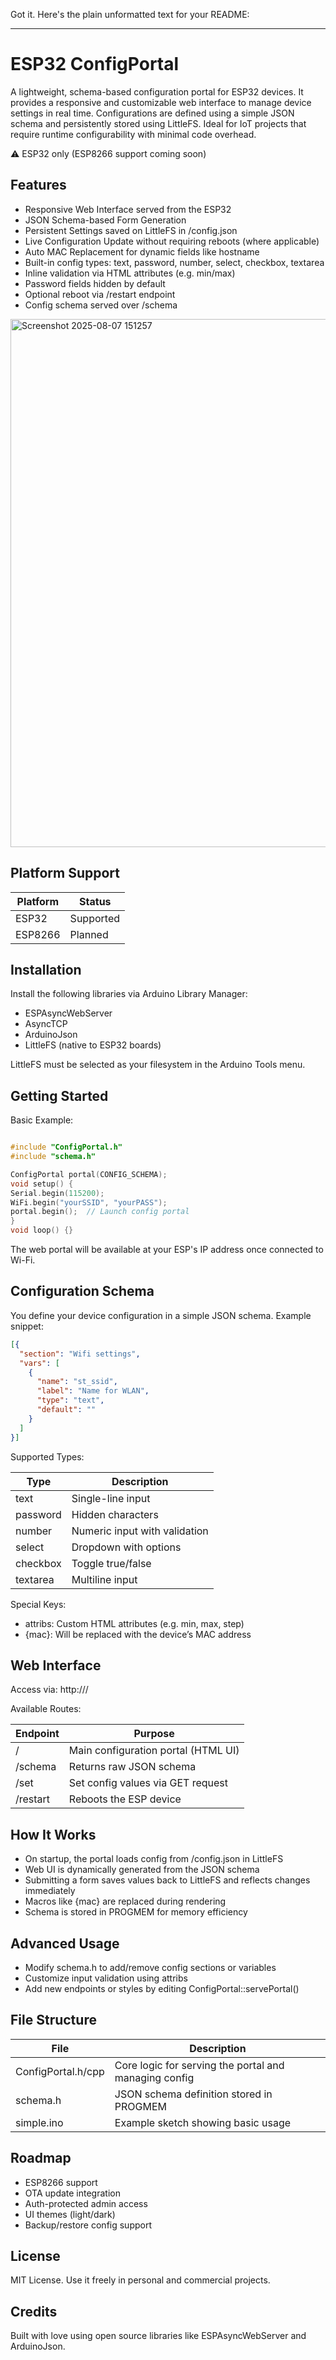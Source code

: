 Got it. Here's the plain unformatted text for your README:

---

# ESP32 ConfigPortal

A lightweight, schema-based configuration portal for ESP32 devices. It provides a responsive and customizable web interface to manage device settings in real time. Configurations are defined using a simple JSON schema and persistently stored using LittleFS. Ideal for IoT projects that require runtime configurability with minimal code overhead.

⚠️ ESP32 only (ESP8266 support coming soon)

## Features

* Responsive Web Interface served from the ESP32
* JSON Schema-based Form Generation
* Persistent Settings saved on LittleFS in /config.json
* Live Configuration Update without requiring reboots (where applicable)
* Auto MAC Replacement for dynamic fields like hostname
* Built-in config types: text, password, number, select, checkbox, textarea
* Inline validation via HTML attributes (e.g. min/max)
* Password fields hidden by default
* Optional reboot via /restart endpoint
* Config schema served over /schema

<img width="661" height="845" alt="Screenshot 2025-08-07 151257" src="https://github.com/user-attachments/assets/f7f24bfb-dc51-4f3b-87d0-e14131122cfc" />

## Platform Support

| Platform | Status    |
| -------- | --------- |
| ESP32    | Supported |
| ESP8266  | Planned   |

## Installation

Install the following libraries via Arduino Library Manager:

* ESPAsyncWebServer
* AsyncTCP
* ArduinoJson
* LittleFS (native to ESP32 boards)

LittleFS must be selected as your filesystem in the Arduino Tools menu.

## Getting Started

Basic Example:
```cpp

#include "ConfigPortal.h"
#include "schema.h"

ConfigPortal portal(CONFIG_SCHEMA);
void setup() {
Serial.begin(115200);
WiFi.begin("yourSSID", "yourPASS");
portal.begin();  // Launch config portal
}
void loop() {}
```
The web portal will be available at your ESP's IP address once connected to Wi-Fi.

## Configuration Schema

You define your device configuration in a simple JSON schema. Example snippet:
```JSON
[{
  "section": "Wifi settings",
  "vars": [
    {
      "name": "st_ssid",
      "label": "Name for WLAN",
      "type": "text",
      "default": ""
    }
  ]
}]
```
Supported Types:

| Type     | Description                   |
| -------- | ----------------------------- |
| text     | Single-line input             |
| password | Hidden characters             |
| number   | Numeric input with validation |
| select   | Dropdown with options         |
| checkbox | Toggle true/false             |
| textarea | Multiline input               |

Special Keys:

* attribs: Custom HTML attributes (e.g. min, max, step)
* {mac}: Will be replaced with the device’s MAC address

## Web Interface

Access via: http\://<ESP-IP>/

Available Routes:

| Endpoint | Purpose                             |
| -------- | ----------------------------------- |
| /        | Main configuration portal (HTML UI) |
| /schema  | Returns raw JSON schema             |
| /set     | Set config values via GET request   |
| /restart | Reboots the ESP device              |

## How It Works

* On startup, the portal loads config from /config.json in LittleFS
* Web UI is dynamically generated from the JSON schema
* Submitting a form saves values back to LittleFS and reflects changes immediately
* Macros like {mac} are replaced during rendering
* Schema is stored in PROGMEM for memory efficiency

## Advanced Usage

* Modify schema.h to add/remove config sections or variables
* Customize input validation using attribs
* Add new endpoints or styles by editing ConfigPortal::servePortal()

## File Structure

| File               | Description                                           |
| ------------------ | ----------------------------------------------------- |
| ConfigPortal.h/cpp | Core logic for serving the portal and managing config |
| schema.h           | JSON schema definition stored in PROGMEM              |
| simple.ino         | Example sketch showing basic usage                    |

## Roadmap

* ESP8266 support
* OTA update integration
* Auth-protected admin access
* UI themes (light/dark)
* Backup/restore config support

## License

MIT License. Use it freely in personal and commercial projects.

## Credits

Built with love using open source libraries like ESPAsyncWebServer and ArduinoJson.
